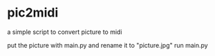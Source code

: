 # pic2midi
a simple script to convert picture to midi

put the picture with main.py and rename it to "picture.jpg"
run main.py

